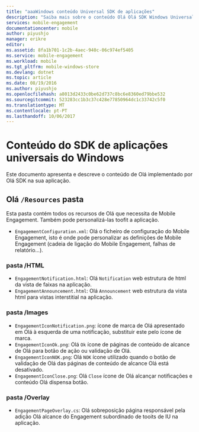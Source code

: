 ```yaml
---
title: "aaaWindows conteúdo Universal SDK de aplicações"
description: "Saiba mais sobre o conteúdo Olá Olá SDK Windows Universal do aplicações do Azure Mobile Engagement"
services: mobile-engagement
documentationcenter: mobile
author: piyushjo
manager: erikre
editor: 
ms.assetid: 8fa1b701-1c2b-4aec-940c-06c974ef5405
ms.service: mobile-engagement
ms.workload: mobile
ms.tgt_pltfrm: mobile-windows-store
ms.devlang: dotnet
ms.topic: article
ms.date: 08/19/2016
ms.author: piyushjo
ms.openlocfilehash: a8013d2433c0be62d737c8bc6e8360ed79bbe532
ms.sourcegitcommit: 523283cc1b3c37c428e77850964dc1c33742c5f0
ms.translationtype: MT
ms.contentlocale: pt-PT
ms.lasthandoff: 10/06/2017
---
```

# <a name="windows-universal-apps-sdk-content"></a>Conteúdo do SDK de aplicações universais do Windows
Este documento apresenta e descreve o conteúdo de Olá implementado por Olá SDK na sua aplicação.

## <a name="hello-resources-folder"></a>Olá `/Resources` pasta
Esta pasta contém todos os recursos de Olá que necessita de Mobile Engagement. Também pode personalizá-las toofit a aplicação.

* `EngagementConfiguration.xml`: Olá o ficheiro de configuração do Mobile Engagement, isto é onde pode personalizar as definições de Mobile Engagement (cadeia de ligação do Mobile Engagement, falhas de relatório...).

### <a name="html-folder"></a>pasta /HTML
* `EngagementNotification.html`: Olá `Notification` web estrutura de html da vista de faixas na aplicação.
* `EngagementAnnouncement.html`: Olá `Announcement` web estrutura da vista html para vistas interstitial na aplicação.

### <a name="images-folder"></a>pasta /Images
* `EngagementIconNotification.png`: ícone de marca de Olá apresentado em Olá à esquerda de uma notificação, substituir este pelo ícone de marca.
* `EngagementIconOk.png`: Olá `Ok` ícone de páginas de conteúdo de alcance de Olá para botão de ação ou validação de Olá.
* `EngagementIconNOK.png`: Olá `NOK` ícone utilizado quando o botão de validação de Olá das páginas de conteúdo de alcance Olá está desativado.
* `EngagementIconClose.png`: Olá `Close` ícone de Olá alcançar notificações e conteúdo Olá dispensa botão.

### <a name="overlay-folder"></a>pasta /Overlay
* `EngagementPageOverlay.cs`: Olá sobreposição página responsável pela adição Olá alcance do Engagement subordinado de tooits de IU na aplicação.

